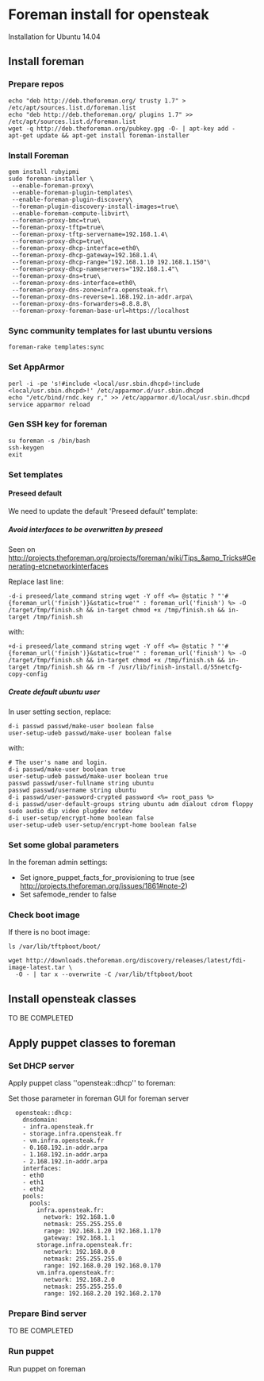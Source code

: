 # Foreman install for opensteak

Installation for Ubuntu 14.04

## Install foreman

### Prepare repos

```
echo "deb http://deb.theforeman.org/ trusty 1.7" > /etc/apt/sources.list.d/foreman.list
echo "deb http://deb.theforeman.org/ plugins 1.7" >> /etc/apt/sources.list.d/foreman.list
wget -q http://deb.theforeman.org/pubkey.gpg -O- | apt-key add -
apt-get update && apt-get install foreman-installer
```

### Install Foreman

```
gem install rubyipmi
sudo foreman-installer \
 --enable-foreman-proxy\
 --enable-foreman-plugin-templates\
 --enable-foreman-plugin-discovery\
 --foreman-plugin-discovery-install-images=true\
 --enable-foreman-compute-libvirt\
 --foreman-proxy-bmc=true\
 --foreman-proxy-tftp=true\
 --foreman-proxy-tftp-servername=192.168.1.4\
 --foreman-proxy-dhcp=true\
 --foreman-proxy-dhcp-interface=eth0\
 --foreman-proxy-dhcp-gateway=192.168.1.4\
 --foreman-proxy-dhcp-range="192.168.1.10 192.168.1.150"\
 --foreman-proxy-dhcp-nameservers="192.168.1.4"\
 --foreman-proxy-dns=true\
 --foreman-proxy-dns-interface=eth0\
 --foreman-proxy-dns-zone=infra.opensteak.fr\
 --foreman-proxy-dns-reverse=1.168.192.in-addr.arpa\
 --foreman-proxy-dns-forwarders=8.8.8.8\
 --foreman-proxy-foreman-base-url=https://localhost
```

### Sync community templates for last ubuntu versions
```
foreman-rake templates:sync
```

### Set AppArmor

```
perl -i -pe 's!#include <local/usr.sbin.dhcpd>!include <local/usr.sbin.dhcpd>!' /etc/apparmor.d/usr.sbin.dhcpd
echo "/etc/bind/rndc.key r," >> /etc/apparmor.d/local/usr.sbin.dhcpd
service apparmor reload
```

### Gen SSH key for foreman

```
su foreman -s /bin/bash
ssh-keygen
exit
```

### Set templates

#### Preseed default
We need to update the default 'Preseed default' template:

##### Avoid interfaces to be overwritten by preseed

Seen on http://projects.theforeman.org/projects/foreman/wiki/Tips_&amp_Tricks#Generating-etcnetworkinterfaces

Replace last line:
```
-d-i preseed/late_command string wget -Y off <%= @static ? "'#{foreman_url('finish')}&static=true'" : foreman_url('finish') %> -O /target/tmp/finish.sh && in-target chmod +x /tmp/finish.sh && in-target /tmp/finish.sh
```
with:
```
+d-i preseed/late_command string wget -Y off <%= @static ? "'#{foreman_url('finish')}&static=true'" : foreman_url('finish') %> -O /target/tmp/finish.sh && in-target chmod +x /tmp/finish.sh && in-target /tmp/finish.sh && rm -f /usr/lib/finish-install.d/55netcfg-copy-config
```

##### Create default ubuntu user

In user setting section, replace:

```
d-i passwd passwd/make-user boolean false
user-setup-udeb passwd/make-user boolean false
```
with:
```
# The user's name and login.
d-i passwd/make-user boolean true
user-setup-udeb passwd/make-user boolean true
passwd passwd/user-fullname string ubuntu
passwd passwd/username string ubuntu
d-i passwd/user-password-crypted password <%= root_pass %>
d-i passwd/user-default-groups string ubuntu adm dialout cdrom floppy sudo audio dip video plugdev netdev
d-i user-setup/encrypt-home boolean false
user-setup-udeb user-setup/encrypt-home boolean false
```

### Set some global parameters
In the foreman admin settings:
* Set ignore_puppet_facts_for_provisioning to true (see http://projects.theforeman.org/issues/1861#note-2)
* Set safemode_render to false

### Check boot image

If there is no boot image:
```
ls /var/lib/tftpboot/boot/
```

```
wget http://downloads.theforeman.org/discovery/releases/latest/fdi-image-latest.tar \
  -O - | tar x --overwrite -C /var/lib/tftpboot/boot
```

## Install opensteak classes

TO BE COMPLETED

## Apply puppet classes to foreman

### Set DHCP server
Apply puppet class ''opensteak::dhcp'' to foreman:

Set those parameter in foreman GUI for foreman server

```
  opensteak::dhcp:
    dnsdomain:
    - infra.opensteak.fr
    - storage.infra.opensteak.fr
    - vm.infra.opensteak.fr
    - 0.168.192.in-addr.arpa
    - 1.168.192.in-addr.arpa
    - 2.168.192.in-addr.arpa
    interfaces:
    - eth0
    - eth1
    - eth2
    pools:
      pools:
        infra.opensteak.fr:
          network: 192.168.1.0
          netmask: 255.255.255.0
          range: 192.168.1.20 192.168.1.170
          gateway: 192.168.1.1
        storage.infra.opensteak.fr:
          network: 192.168.0.0
          netmask: 255.255.255.0
          range: 192.168.0.20 192.168.0.170
        vm.infra.opensteak.fr:
          network: 192.168.2.0
          netmask: 255.255.255.0
          range: 192.168.2.20 192.168.2.170
```

### Prepare Bind server

TO BE COMPLETED

### Run puppet

Run puppet on foreman
